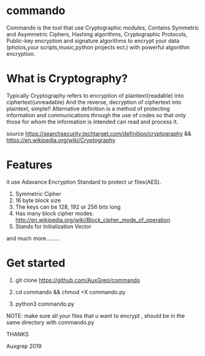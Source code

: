 # commando
Commando is the tool that use Cryptographic modules, Contains Symmetric and Asymmetric Ciphers, Hashing algorithms, Cryptographic Protocols, Public-key encryption and signature algorithms to encrypt your data (photos,your scripts,music,python projects ect.) with powerful algorithm encryption.

# What is Cryptography?
Typically Cryptography refers to encryption of plaintext(readable) into ciphertext(unreadable) And the reverse, decryption of ciphertext into plaintext, simple!!
Alternative definition is a method of protecting information and communications through the use of codes so that only those for whom the information is intended can read and process it.

source https://searchsecurity.techtarget.com/definition/cryptography && https://en.wikipedia.org/wiki/Cryptography

# Features 
it use Adavance Encryption Standard to protect ur files(AES).
1. Symmetric Cipher
2. 16 byte block size
3. The keys can be 128, 192 or 256 bits long
4. Has many block cipher modes. http://en.wikipedia.org/wiki/Block_cipher_mode_of_operation
5. Stands for Initialization Vector

and much more.........

# Get started

1. git clone https://github.com/AuxGrep/commando

2. cd commando && chmod +X commando.py

3. python3 commando.py


NOTE: make sure all your files that u want to encrypt , should be in the same directory with commando.py 

THANKS

Auxgrep
2019

